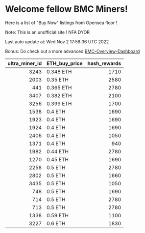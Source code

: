 # Welcome fellow BMC Miners!
Here is a list of "Buy Now" listings from Opensea floor !

Note: This is an unofficial site ! NFA DYOR

Last auto update at: Wed Nov  2 17:58:36 UTC 2022

Bonus: Do check out a more advanced [BMC-Overview-Dashboard](https://dune.com/defifunk/BMC-Overview-Dashboard)


|   ultra_miner_id | ETH_buy_price   |   hash_rewards |
|-----------------:|:----------------|---------------:|
|             3243 | 0.348 ETH       |           1710 |
|             2003 | 0.35 ETH        |           2580 |
|              441 | 0.365 ETH       |           2780 |
|             3407 | 0.382 ETH       |           2100 |
|             3256 | 0.399 ETH       |           1700 |
|             1538 | 0.4 ETH         |           1690 |
|             1923 | 0.4 ETH         |           1690 |
|             1924 | 0.4 ETH         |           1690 |
|             2406 | 0.4 ETH         |           1050 |
|             1371 | 0.4 ETH         |            940 |
|             1982 | 0.44 ETH        |           2780 |
|             1270 | 0.45 ETH        |           1690 |
|             2258 | 0.5 ETH         |           2780 |
|             2802 | 0.5 ETH         |           1660 |
|             3435 | 0.5 ETH         |           1050 |
|              748 | 0.5 ETH         |           1690 |
|              714 | 0.5 ETH         |           2780 |
|              713 | 0.5 ETH         |           2780 |
|             1338 | 0.59 ETH        |           1100 |
|             3227 | 0.6 ETH         |           1830 |